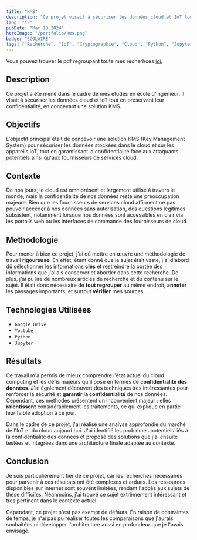 ```yaml
---
title: "KMS"
description: "Ce projet visait à sécuriser les données cloud et IoT tout en préservant leur confidentialité, en concevant une solution KMS."
lang: "fr"
pubDate: "Mar 18 2024"
heroImage: "/portfolio/kms.png"
badge: "SCOLAIRE"
tags: ["Recherche", "IoT", "Cryptographie", "Cloud", "Python", "Jupyter"]
---
```

Vous pouvez trouver le pdf regroupant toute mes recherhces [ici.](https://drive.google.com/file/d/1UkKAquoLUDmB5lMYlOXcaKfMmTrNvRhJ/view?usp=sharing)

## Description
Ce projet a été mené dans le cadre de mes études en école d'ingénieur. Il visait à sécuriser les données cloud et IoT tout en préservant leur confidentialité, en concevant une solution KMS.

## Objectifs
L'objectif principal était de concevoir une solution KMS (Key Management System) pour sécuriser les données stockées dans le cloud et sur les appareils IoT, tout en garantissant la confidentialité face aux attaquants potentiels ainsi qu'aux fournisseurs de services cloud.

## Contexte
De nos jours, le cloud est omniprésent et largement utilisé à travers le monde, mais la confidentialité de nos données reste une préoccupation majeure. Bien que les fournisseurs de services cloud affirment ne pas pouvoir accéder à nos données sans autorisation, des questions légitimes subsistent, notamment lorsque nos données sont accessibles en clair via les portails web ou les interfaces de commande des fournisseurs de cloud.


## Methodologie
Pour mener à bien ce projet, j'ai dû mettre en œuvre une méthodologie de travail **rigoureuse**. En effet, étant donné que le sujet était vaste, j'ai d'abord dû sélectionner les informations **clés** et restreindre la portée des informations que j'allais conserver et aborder dans cette recherche. De plus, j'ai pu lire de nombreux articles de recherche et du contenu sur le sujet. Il était donc nécessaire de **tout regrouper** au même endroit, **annoter** les passages importants, et surtout **vérifier** mes sources.

## Technologies Utilisées
* `Google Drive`
* `Youtube`
* `Python`
* `Jupyter`

## Résultats
Ce travail m'a permis de mieux comprendre l'état actuel du cloud computing et les défis majeurs qu'il pose en termes de **confidentialité des données**. J'ai également découvert des techniques très intéressantes pour renforcer la sécurité et **garantir la confidentialité** de nos données. Cependant, ces méthodes présentent un inconvénient majeur : elles **ralentissent** considérablement les traitements, ce qui explique en partie leur faible adoption à ce jour.

Dans le cadre de ce projet, j'ai réalisé une analyse approfondie du marché de l'IoT et du cloud aujourd'hui. J'ai identifié les problèmes potentiels liés à la confidentialité des données et proposé des solutions que j'ai ensuite testées et intégrées dans une architecture finale adaptée au contexte.

## Conclusion
Je suis particulièrement fier de ce projet, car les recherches nécessaires pour parvenir à ces résultats ont été complexes et ardues. Les ressources disponibles sur Internet sont souvent limitées, rendant l'accès aux sujets de thèse difficiles. Néanmoins, j'ai trouvé ce sujet extrêmement intéressant et très pertinent dans le contexte actuel.

Cependant, ce projet n'est pas exempt de défauts. En raison de contraintes de temps, je n'ai pas pu réaliser toutes les comparaisons que j'aurais souhaitées ni développer l'architecture aussi en profondeur que je l'avais envisagé.
